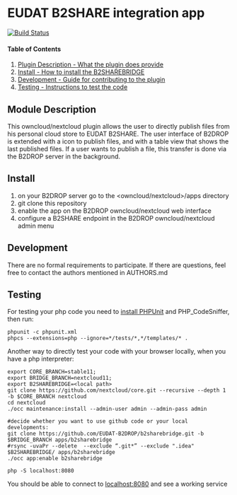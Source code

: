 # EUDAT B2SHARE integration app

[![Build Status](https://travis-ci.org/EUDAT-B2DROP/b2sharebridge.svg?branch=master)](https://travis-ci.org/EUDAT-B2DROP/b2sharebridge)

#### Table of Contents

1. [Plugin Description - What the plugin does provide](#module-description)
2. [Install - How to install the B2SHAREBRIDGE](#install)
3. [Development - Guide for contributing to the plugin](#development)
4. [Testing - Instructions to test the code](#testing)


## Module Description

This owncloud/nextcloud plugin allows the user to directly publish files from his personal cloud store to EUDAT B2SHARE.
The user interface of B2DROP is extended with a icon to publish files, and with a table view that shows the last published files.
If a user wants to publish a file, this transfer is done via the B2DROP server in the background.

## Install

1. on your B2DROP server go to the <owncloud/nextcloud>/apps directory
2. git clone this repository
3. enable the app on the B2DROP owncloud/nextcloud web interface
4. configure a B2SHARE endpoint in the B2DROP owncloud/nextcloud admin menu

## Development

There are no formal requirements to participate. If there are questions, feel free to contact the authors mentioned in AUTHORS.md

## Testing

For testing your php code you need to [install PHPUnit](http://phpunit.de/getting-started.html) and PHP_CodeSniffer, then run:

    phpunit -c phpunit.xml
    phpcs --extensions=php --ignore=*/tests/*,*/templates/* .

Another way to directly test your code with your browser locally, when you have a php interpreter:

```
export CORE_BRANCH=stable11;
export BRIDGE_BRANCH=nextcloud11;
export B2SHAREBRIDGE=<local path>
git clone https://github.com/nextcloud/core.git --recursive --depth 1 -b $CORE_BRANCH nextcloud
cd nextcloud
./occ maintenance:install --admin-user admin --admin-pass admin

#decide whether you want to use github code or your local developments:
git clone https://github.com/EUDAT-B2DROP/b2sharebridge.git -b $BRIDGE_BRANCH apps/b2sharebridge
#rsync -uvaPr --delete  --exclude “.git*” --exclude ".idea" $B2SHAREBRIDGE/ apps/b2sharebridge
./occ app:enable b2sharebridge

php -S localhost:8080
```

You should be able to connect to [localhost:8080](http://localhost:8080) and see a working service
